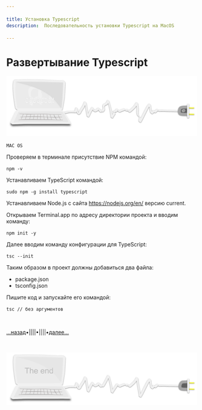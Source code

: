 ```yaml
---

title: Установка Typescript
description:  Последовательность установки Typescript на MacOS

---
```


<div class="navi"><nav id="navi"><!-- js --></nav></div>

# Развертывание Typescript

<span id="typescript-img" class="img" onclick="imgResize()">![Кого подключать](assets/svg/comp-start.svg)</span>

    MAC OS

Проверяем в терминале присутствие NPM командой: 


    npm -v

Устанавливаем TypeScript командой: 

    sudo npm -g install typescript

Устанавливаем Node.js с сайта https://nodejs.org/en/ версию current.

Открываем Terminal.app по адресу директории проекта и вводим команду:

    npm init -y

Далее вводим команду конфигурации для TypeScript:

    tsc --init

Таким образом в проект должны добавиться два файла:

- package.json
- tsconfig.json

Пишите код и запускайте его командой:

    tsc // без аргументов 
    

<br>

[…назад](buki-bukmarki.md)•||||•||||•[далее…](buki-problems-ts.md)

<br>


<span id="comp-end-img" class="img" onclick="imgResize()">![img](assets/svg/comp-end.svg)</span>

<script src="assets/js/navi.js"></script>
